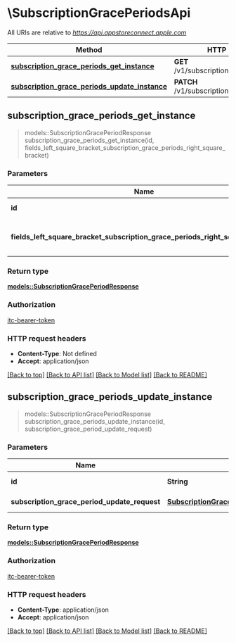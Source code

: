 # \SubscriptionGracePeriodsApi

All URIs are relative to *https://api.appstoreconnect.apple.com*

Method | HTTP request | Description
------------- | ------------- | -------------
[**subscription_grace_periods_get_instance**](SubscriptionGracePeriodsApi.md#subscription_grace_periods_get_instance) | **GET** /v1/subscriptionGracePeriods/{id} | 
[**subscription_grace_periods_update_instance**](SubscriptionGracePeriodsApi.md#subscription_grace_periods_update_instance) | **PATCH** /v1/subscriptionGracePeriods/{id} | 



## subscription_grace_periods_get_instance

> models::SubscriptionGracePeriodResponse subscription_grace_periods_get_instance(id, fields_left_square_bracket_subscription_grace_periods_right_square_bracket)


### Parameters


Name | Type | Description  | Required | Notes
------------- | ------------- | ------------- | ------------- | -------------
**id** | **String** | the id of the requested resource | [required] |
**fields_left_square_bracket_subscription_grace_periods_right_square_bracket** | Option<[**Vec<String>**](String.md)> | the fields to include for returned resources of type subscriptionGracePeriods |  |

### Return type

[**models::SubscriptionGracePeriodResponse**](SubscriptionGracePeriodResponse.md)

### Authorization

[itc-bearer-token](../README.md#itc-bearer-token)

### HTTP request headers

- **Content-Type**: Not defined
- **Accept**: application/json

[[Back to top]](#) [[Back to API list]](../README.md#documentation-for-api-endpoints) [[Back to Model list]](../README.md#documentation-for-models) [[Back to README]](../README.md)


## subscription_grace_periods_update_instance

> models::SubscriptionGracePeriodResponse subscription_grace_periods_update_instance(id, subscription_grace_period_update_request)


### Parameters


Name | Type | Description  | Required | Notes
------------- | ------------- | ------------- | ------------- | -------------
**id** | **String** | the id of the requested resource | [required] |
**subscription_grace_period_update_request** | [**SubscriptionGracePeriodUpdateRequest**](SubscriptionGracePeriodUpdateRequest.md) | SubscriptionGracePeriod representation | [required] |

### Return type

[**models::SubscriptionGracePeriodResponse**](SubscriptionGracePeriodResponse.md)

### Authorization

[itc-bearer-token](../README.md#itc-bearer-token)

### HTTP request headers

- **Content-Type**: application/json
- **Accept**: application/json

[[Back to top]](#) [[Back to API list]](../README.md#documentation-for-api-endpoints) [[Back to Model list]](../README.md#documentation-for-models) [[Back to README]](../README.md)

